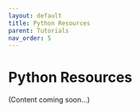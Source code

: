 ```yaml
---
layout: default
title: Python Resources
parent: Tutorials
nav_order: 5
---
```


# Python Resources

(Content coming soon...)